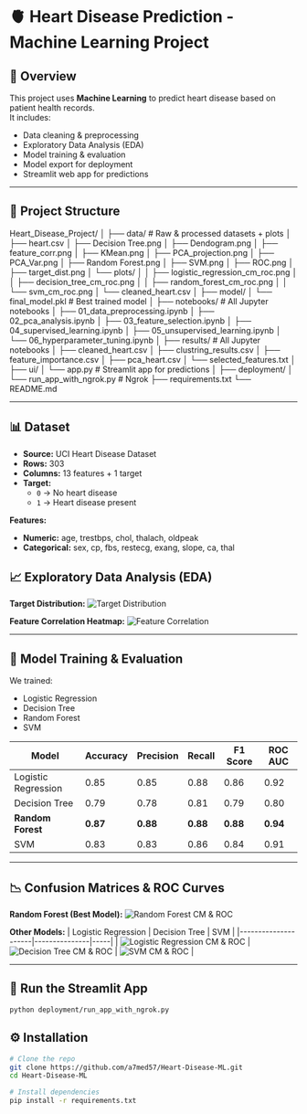 # 🫀 Heart Disease Prediction - Machine Learning Project

## 📌 Overview
This project uses **Machine Learning** to predict heart disease based on patient health records.  
It includes:
- Data cleaning & preprocessing
- Exploratory Data Analysis (EDA)
- Model training & evaluation
- Model export for deployment
- Streamlit web app for predictions

---



## 📂 Project Structure
Heart_Disease_Project/
│
├── data/ # Raw & processed datasets + plots
│       ├── heart.csv
│       ├── Decision Tree.png
│       ├── Dendogram.png
│       ├── feature_corr.png
│       ├── KMean.png
│       ├── PCA_projection.png
│       ├── PCA_Var.png
│       ├── Random Forest.png
│       ├── SVM.png
│       ├── ROC.png
│       ├── target_dist.png
│       └── plots/
│       │   ├── logistic_regression_cm_roc.png
│       │   ├── decision_tree_cm_roc.png
│       │   ├── random_forest_cm_roc.png
│       │   └── svm_cm_roc.png
│       └── cleaned_heart.csv 
│
├── model/
│       └── final_model.pkl # Best trained model
│
├── notebooks/ # All Jupyter notebooks
│       ├── 01_data_preprocessing.ipynb
│       ├── 02_pca_analysis.ipynb
│       ├── 03_feature_selection.ipynb
│       ├── 04_supervised_learning.ipynb
│       ├── 05_unsupervised_learning.ipynb
│       └── 06_hyperparameter_tuning.ipynb
│
├── results/ # All Jupyter notebooks
│       ├── cleaned_heart.csv
│       ├── clustring_results.csv
│       ├── feature_importance.csv
│       ├── pca_heart.csv
│       └── selected_features.txt
│
├── ui/
│       └── app.py # Streamlit app for predictions
│
├── deployment/
│       └── run_app_with_ngrok.py # Ngrok 
├── requirements.txt
└── README.md





---

## 📊 Dataset
- **Source:** UCI Heart Disease Dataset
- **Rows:** 303
- **Columns:** 13 features + 1 target
- **Target:**
  - `0` → No heart disease
  - `1` → Heart disease present

**Features:**
- **Numeric:** age, trestbps, chol, thalach, oldpeak
- **Categorical:** sex, cp, fbs, restecg, exang, slope, ca, thal



## 📈 Exploratory Data Analysis (EDA)

**Target Distribution:**
![Target Distribution](data/target_dist.png)

**Feature Correlation Heatmap:**
![Feature Correlation](data/feature_corr.png)

---

## 🤖 Model Training & Evaluation
We trained:
- Logistic Regression
- Decision Tree
- Random Forest
- SVM

| Model               | Accuracy | Precision | Recall | F1 Score | ROC AUC |
|---------------------|----------|-----------|--------|----------|---------|
| Logistic Regression | 0.85     | 0.85      | 0.88   | 0.86     | 0.92    |
| Decision Tree       | 0.79     | 0.78      | 0.81   | 0.79     | 0.80    |
| **Random Forest**   | **0.87** | **0.88**  | **0.88** | **0.88** | **0.94** |
| SVM                 | 0.83     | 0.83      | 0.86   | 0.84     | 0.91    |

---

## 📉 Confusion Matrices & ROC Curves

**Random Forest (Best Model):**
![Random Forest CM & ROC](data/plots/random_forest_cm_roc.png)

**Other Models:**
| Logistic Regression | Decision Tree | SVM |
|---------------------|---------------|-----|
| ![Logistic Regression CM & ROC](data/plots/logistic_regression_cm_roc.png) | ![Decision Tree CM & ROC](data/plots/decision_tree_cm_roc.png) | ![SVM CM & ROC](data/plots/svm_cm_roc.png) |

---

## 🚀 Run the Streamlit App

    python deployment/run_app_with_ngrok.py

## ⚙️ Installation
```bash
# Clone the repo
git clone https://github.com/a7med57/Heart-Disease-ML.git
cd Heart-Disease-ML 

# Install dependencies
pip install -r requirements.txt


